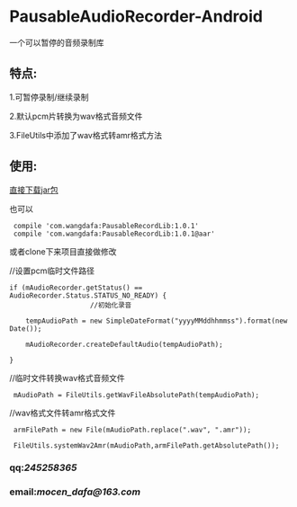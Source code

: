 # PausableAudioRecorder-Android


一个可以暂停的音频录制库



## 特点:
1.可暂停录制/继续录制

2.默认pcm片转换为wav格式音频文件

3.FileUtils中添加了wav格式转amr格式方法

## 使用:

   [直接下载jar包](https://github.com/dafaWang/pausableAudioRecorder/releases/download/1.0/pausableAudioRecorder.jar)


 也可以
 
     compile 'com.wangdafa:PausableRecordLib:1.0.1'
     compile 'com.wangdafa:PausableRecordLib:1.0.1@aar'

或者clone下来项目直接做修改

//设置pcm临时文件路径


    if (mAudioRecorder.getStatus() == AudioRecorder.Status.STATUS_NO_READY) {
                        //初始化录音

        tempAudioPath = new SimpleDateFormat("yyyyMMddhhmmss").format(new Date());

        mAudioRecorder.createDefaultAudio(tempAudioPath);

    }



//临时文件转换wav格式音频文件


     mAudioPath = FileUtils.getWavFileAbsolutePath(tempAudioPath);



//wav格式文件转amr格式文件


     armFilePath = new File(mAudioPath.replace(".wav", ".amr"));

     FileUtils.systemWav2Amr(mAudioPath,armFilePath.getAbsolutePath());




### qq:_245258365_
### email:_mocen_dafa@163.com_




